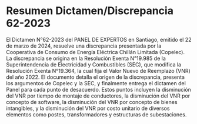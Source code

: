 # Resumen Dictamen/Discrepancia 62-2023
El Dictamen N°62-2023 del PANEL DE EXPERTOS en Santiago, emitido el 22 de marzo de 2024, resuelve una discrepancia presentada por la Cooperativa de Consumo de Energía Eléctrica Chillán Limitada (Copelec). La discrepancia se origina en la Resolución Exenta N°19.985 de la Superintendencia de Electricidad y Combustibles (SEC), que modifica la Resolución Exenta N°19.364, la cual fija el Valor Nuevo de Reemplazo (VNR) del año 2022. El documento detalla el origen de la discrepancia, presenta los argumentos de Copelec y la SEC, y finalmente entrega el dictamen del Panel para cada punto de desacuerdo. Estos puntos incluyen la disminución del VNR por tiempo de montaje de conductores, la disminución del VNR por concepto de software, la disminución del VNR por concepto de bienes intangibles, y la disminución del VNR por costo unitario de diversos elementos como postes, transformadores y estructuras de subestaciones.












